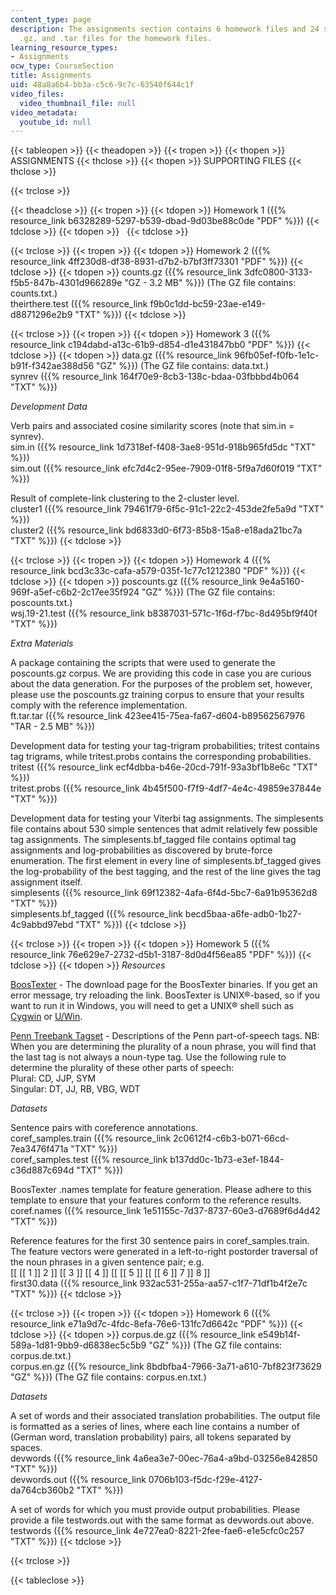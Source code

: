 ```yaml
---
content_type: page
description: The assignments section contains 6 homework files and 24 supporting .txt,
  .gz, and .tar files for the homework files.
learning_resource_types:
- Assignments
ocw_type: CourseSection
title: Assignments
uid: 48a8a6b4-bb3a-c5c6-9c7c-63540f644c1f
video_files:
  video_thumbnail_file: null
video_metadata:
  youtube_id: null
---
```


{{< tableopen >}}
{{< theadopen >}}
{{< tropen >}}
{{< thopen >}}
ASSIGNMENTS
{{< thclose >}}
{{< thopen >}}
SUPPORTING FILES
{{< thclose >}}

{{< trclose >}}

{{< theadclose >}}
{{< tropen >}}
{{< tdopen >}}
Homework 1 ({{% resource_link b6328289-5297-b539-dbad-9d03be88c0de "PDF" %}})
{{< tdclose >}}
{{< tdopen >}}
 
{{< tdclose >}}

{{< trclose >}}
{{< tropen >}}
{{< tdopen >}}
Homework 2 ({{% resource_link 4ff230d8-df38-8931-d7b2-b7bf3ff73301 "PDF" %}})
{{< tdclose >}}
{{< tdopen >}}
counts.gz ({{% resource_link 3dfc0800-3133-f5b5-847b-4301d966289e "GZ - 3.2 MB" %}}) (The GZ file contains: counts.txt.)  
theirthere.test ({{% resource_link f9b0c1dd-bc59-23ae-e149-d8871296e2b9 "TXT" %}})
{{< tdclose >}}

{{< trclose >}}
{{< tropen >}}
{{< tdopen >}}
Homework 3 ({{% resource_link c194dabd-a13c-61b9-d854-d1e431847bb0 "PDF" %}})
{{< tdclose >}}
{{< tdopen >}}
data.gz ({{% resource_link 96fb05ef-f0fb-1e1c-b91f-f342ae388d56 "GZ" %}}) (The GZ file contains: data.txt.)  
synrev ({{% resource_link 164f70e9-8cb3-138c-bdaa-03fbbbd4b064 "TXT" %}})  
  
_Development Data_  
  
Verb pairs and associated cosine similarity scores (note that sim.in = synrev).  
sim.in ({{% resource_link 1d7318ef-f408-3ae8-951d-918b965fd5dc "TXT" %}})  
sim.out ({{% resource_link efc7d4c2-95ee-7909-01f8-5f9a7d60f019 "TXT" %}})  
  
Result of complete-link clustering to the 2-cluster level.  
cluster1 ({{% resource_link 79461f79-6f5c-91c1-22c2-453de2fe5a9d "TXT" %}})  
cluster2 ({{% resource_link bd6833d0-6f73-85b8-15a8-e18ada21bc7a "TXT" %}})
{{< tdclose >}}

{{< trclose >}}
{{< tropen >}}
{{< tdopen >}}
Homework 4 ({{% resource_link bcd3c33c-cafa-a579-035f-1c77c1212380 "PDF" %}})
{{< tdclose >}}
{{< tdopen >}}
poscounts.gz ({{% resource_link 9e4a5160-969f-a5ef-c6b2-2c17ee35f924 "GZ" %}}) (The GZ file contains: poscounts.txt.)  
wsj.19-21.test ({{% resource_link b8387031-571c-1f6d-f7bc-8d495bf9f40f "TXT" %}})  
  
_Extra Materials_  
  
A package containing the scripts that were used to generate the poscounts.gz corpus. We are providing this code in case you are curious about the data generation. For the purposes of the problem set, however, please use the poscounts.gz training corpus to ensure that your results comply with the reference implementation.  
ft.tar.tar ({{% resource_link 423ee415-75ea-fa67-d604-b89562567976 "TAR - 2.5 MB" %}})  
  
Development data for testing your tag-trigram probabilities; tritest contains tag trigrams, while tritest.probs contains the corresponding probabilities.  
tritest ({{% resource_link ecf4dbba-b46e-20cd-791f-93a3bf1b8e6c "TXT" %}})  
tritest.probs ({{% resource_link 4b45f500-f7f9-4df7-4e4c-49859e37844e "TXT" %}})  
  
Development data for testing your Viterbi tag assignments. The simplesents file contains about 530 simple sentences that admit relatively few possible tag assignments. The simplesents.bf\_tagged file contains optimal tag assignments and log-probabilities as discovered by brute-force enumeration. The first element in every line of simplesents.bf\_tagged gives the log-probability of the best tagging, and the rest of the line gives the tag assignment itself.  
simplesents ({{% resource_link 69f12382-4afa-6f4d-5bc7-6a91b95362d8 "TXT" %}})  
simplesents.bf\_tagged ({{% resource_link becd5baa-a6fe-adb0-1b27-4c9abbd97ebd "TXT" %}})
{{< tdclose >}}

{{< trclose >}}
{{< tropen >}}
{{< tdopen >}}
Homework 5 ({{% resource_link 76e629e7-2732-d5b1-3187-8d0d4f56ea85 "PDF" %}})
{{< tdclose >}}
{{< tdopen >}}
_Resources_  
  
[BoosTexter](http://rob.schapire.net/) - The download page for the BoosTexter binaries. If you get an error message, try reloading the link. BoosTexter is UNIX®-based, so if you want to run it in Windows, you will need to get a UNIX® shell such as [Cygwin](http://www.cygwin.com/) or [U/Win](http://www.research.att.com/sw/tools/uwin).  
  
[Penn Treebank Tagset](https://www.ling.upenn.edu/courses/Fall_2003/ling001/penn_treebank_pos.html) - Descriptions of the Penn part-of-speech tags. NB: When you are determining the plurality of a noun phrase, you will find that the last tag is not always a noun-type tag. Use the following rule to determine the plurality of these other parts of speech:  
Plural: CD, JJP, SYM  
Singular: DT, JJ, RB, VBG, WDT  
  
_Datasets_  
  
Sentence pairs with coreference annotations.  
coref\_samples.train ({{% resource_link 2c0612f4-c6b3-b071-66cd-7ea3476f471a "TXT" %}})  
coref\_samples.test ({{% resource_link b137dd0c-1b73-e3ef-1844-c36d887c694d "TXT" %}})  
  
BoosTexter .names template for feature generation. Please adhere to this template to ensure that your features conform to the reference results.  
coref.names ({{% resource_link 1e51155c-7d37-8737-60e3-d7689f6d4d42 "TXT" %}})  
  
Reference features for the first 30 sentence pairs in coref\_samples.train. The feature vectors were generated in a left-to-right postorder traversal of the noun phrases in a given sentence pair; e.g.  
\[\[ \[\[ 1 \]\] 2 \]\] \[\[ 3 \]\] \[\[ 4 \]\] \[\[ \[\[ 5 \]\] \[\[ \[\[ 6 \]\] 7 \]\] 8 \]\]  
first30.data ({{% resource_link 932ac531-255a-aa57-c1f7-71df1b4f2e7c "TXT" %}})
{{< tdclose >}}

{{< trclose >}}
{{< tropen >}}
{{< tdopen >}}
Homework 6 ({{% resource_link e71a9d7c-4fdc-8efa-76e6-131fc7d6642c "PDF" %}})
{{< tdclose >}}
{{< tdopen >}}
corpus.de.gz ({{% resource_link e549b14f-589a-1d81-9bb9-d6838ec5c5b9 "GZ" %}}) (The GZ file contains: corpus.de.txt.)  
corpus.en.gz ({{% resource_link 8bdbfba4-7966-3a71-a610-7bf823f73629 "GZ" %}}) (The GZ file contains: corpus.en.txt.)  
  
_Datasets_  
  
A set of words and their associated translation probabilities. The output file is formatted as a series of lines, where each line contains a number of (German word, translation probability) pairs, all tokens separated by spaces.  
devwords ({{% resource_link 4a6ea3e7-00ec-76a4-a9bd-03256e842850 "TXT" %}})  
devwords.out ({{% resource_link 0706b103-f5dc-f29e-4127-da764cb360b2 "TXT" %}})  
  
A set of words for which you must provide output probabilities. Please provide a file testwords.out with the same format as devwords.out above.  
testwords ({{% resource_link 4e727ea0-8221-2fee-fae6-e1e5cfc0c257 "TXT" %}})
{{< tdclose >}}

{{< trclose >}}

{{< tableclose >}}